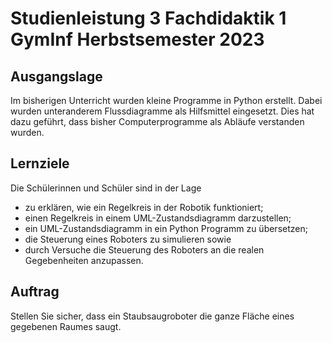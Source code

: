 # Studienleistung 3 Fachdidaktik 1 GymInf Herbstsemester 2023

## Ausgangslage

Im bisherigen Unterricht wurden kleine Programme in Python erstellt.
Dabei wurden unteranderem Flussdiagramme als Hilfsmittel eingesetzt.
Dies hat dazu geführt, dass bisher Computerprogramme als Abläufe
verstanden wurden.

## Lernziele

Die Schülerinnen und Schüler sind in der Lage

- zu erklären, wie ein Regelkreis in der Robotik funktioniert;
- einen Regelkreis in einem UML-Zustandsdiagramm darzustellen;
- ein UML-Zustandsdiagramm in ein Python Programm zu übersetzen;
- die Steuerung eines Roboters zu simulieren sowie
- durch Versuche die Steuerung des Roboters an die realen Gegebenheiten
  anzupassen.


## Auftrag

Stellen Sie sicher, dass ein Staubsaugroboter die ganze Fläche eines
gegebenen Raumes saugt.